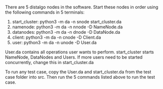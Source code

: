 There are 5 distalgo nodes in the software.
Start these nodes in order using the following commands in 5 terminals:
1) start_cluster: python3 -m da -n snode  start_cluster.da
2) namenode:  python3 -m da -n nnode -D  NameNode.da
3) datanodes: python3 -m da -n dnode -D DataNode.da
4) client:  python3 -m da -n cnode -D Client.da
5) user: python3 -m da -n unode -D User.da


User.da contains all operations user wants to perform.
start_cluster starts NameNode, DataNodes and Users.
If more users need to be started concurrently, change this in start_cluster.da

To run any test case, copy the User.da and start_cluster.da from the test case folder into src.
Then run the 5 commands listed above to run the test case.
